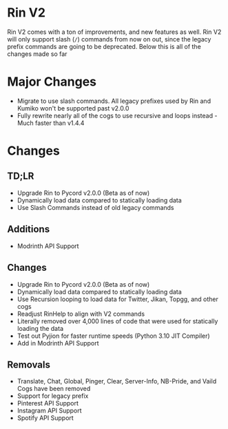 # Rin V2

Rin V2 comes with a ton of improvements, and new features as well. Rin V2 will only support slash (`/`) commands from now on out, since the legacy prefix commands are going to be deprecated. Below this is all of the changes made so far

# Major Changes

- Migrate to use slash commands. All legacy prefixes used by Rin and Kumiko won't be supported past v2.0.0
- Fully rewrite nearly all of the cogs to use recursive and loops instead - Much faster than v1.4.4

# Changes

## TD;LR
- Upgrade Rin to Pycord v2.0.0 (Beta as of now)
- Dynamically load data compared to statically loading data 
- Use Slash Commands instead of old legacy commands

## Additions

- Modrinth API Support

## Changes
- Upgrade Rin to Pycord v2.0.0 (Beta as of now)
- Dynamically load data compared to statically loading data
- Use Recursion looping to load data for Twitter, Jikan, Topgg, and other cogs
- Readjust RinHelp to align with V2 commands
- Literally removed over 4,000 lines of code that were used for statically loading the data
- Test out Pyjion for faster runtime speeds (Python 3.10 JIT Compiler)
- Add in Modrinth API Support

## Removals

- Translate, Chat, Global, Pinger, Clear, Server-Info, NB-Pride, and Vaild Cogs have been removed
- Support for legacy prefix
- Pinterest API Support
- Instagram API Support
- Spotify API Support
